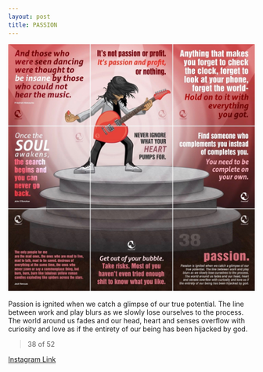 ```yaml
---
layout: post
title: PASSION
---
```


![38 PASSION](/images/dc38.jpg)

Passion is ignited when we catch a glimpse of our true potential. The line between work and play blurs as we slowly lose ourselves to the process. The world around us fades and our head, heart and senses overflow with curiosity and love as if the entirety of our being has been hijacked by god.

> 38 of 52

[Instagram Link](https://www.instagram.com/p/tY6kgxxMkg/)
